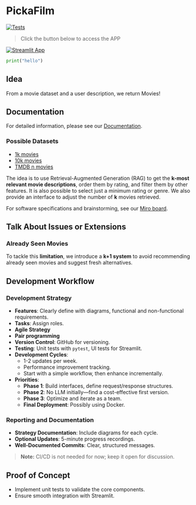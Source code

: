 # PickaFilm

[![Tests](https://github.com/jac-zac/PickaFilm/actions/workflows/ci.yml/badge.svg)](https://github.com/jac-zac/PickaFilm/actions/workflows/ci.yml)

> Click the button below to access the APP

[![Streamlit App](https://static.streamlit.io/badges/streamlit_badge_black_white.svg)](https://pickafilm.streamlit.app/)

```python
print("hello")
```

## Idea

From a movie dataset and a user description, we return Movies!

## Documentation

For detailed information, please see our [Documentation](https://jac-zac.github.io/PickaFilm/).

### Possible Datasets

- [1k movies](https://www.kaggle.com/datasets/akashkotal/imbd-top-1000-with-description)
- [10k movies](https://www.kaggle.com/datasets/ashpalsingh1525/imdb-movies-dataset)
- [TMDB n movies](https://developer.themoviedb.org/docs/getting-started)

The idea is to use Retrieval-Augmented Generation (RAG) to get the **k-most relevant movie descriptions**, order them by rating, and filter them by other features.
It is also possible to select just a minimum rating or genre.
We also provide an interface to adjust the number of **k** movies retrieved.

For software specifications and brainstorming, see our [Miro board](https://miro.com/welcomeonboard/c0ppclVqUGM2aysyT0t0S1liTVZoYzdVeGVTV3RtOFBIZk1wK0dCajdPUm5YSDIwaGdha3BZWTEzN0k2SWdMV0s0L1NYREt5Q2oxT1FqMGpCZDJSYnl5bWVRNitWOGhya1ZCTGdOQTBwWlBYaFVwWXNtK2VVMFdZWlJQWlBuNDYhZQ==?share_link_id=912840001517).

## Talk About Issues or Extensions

### Already Seen Movies

To tackle this **limitation**, we introduce a **k+1 system** to avoid recommending already seen movies and suggest fresh alternatives.

## Development Workflow

### Development Strategy

- **Features**: Clearly define with diagrams, functional and non-functional requirements.
- **Tasks**: Assign roles.
- **Agile Strategy**
- **Pair programming**
- **Version Control**: GitHub for versioning.
- **Testing**: Unit tests with `pytest`, UI tests for Streamlit.
- **Development Cycles**:
  - 1-2 updates per week.
  - Performance improvement tracking.
  - Start with a simple workflow, then enhance incrementally.
- **Priorities**:
  - **Phase 1**: Build interfaces, define request/response structures.
  - **Phase 2**: No LLM initially—find a cost-effective first version.
  - **Phase 3**: Optimize and iterate as a team.
  - **Final Deployment**: Possibly using Docker.

### Reporting and Documentation

- **Strategy Documentation**: Include diagrams for each cycle.
- **Optional Updates**: 5-minute progress recordings.
- **Well-Documented Commits**: Clear, structured messages.

> **Note:** CI/CD is not needed for now; keep it open for discussion.

## Proof of Concept

- Implement unit tests to validate the core components.
- Ensure smooth integration with Streamlit.
